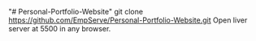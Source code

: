 "# Personal-Portfolio-Website"
git clone https://github.com/EmpServe/Personal-Portfolio-Website.git
Open liver server at 5500 in any browser.
